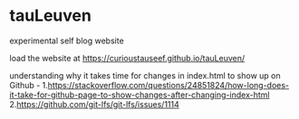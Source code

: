 # tauLeuven
experimental self blog website

load the website at https://curioustauseef.github.io/tauLeuven/


understanding why it takes time for changes in index.html to show up
on Github -
    1.https://stackoverflow.com/questions/24851824/how-long-does-it-take-for-github-page-to-show-changes-after-changing-index-html
    2.https://github.com/git-lfs/git-lfs/issues/1114
